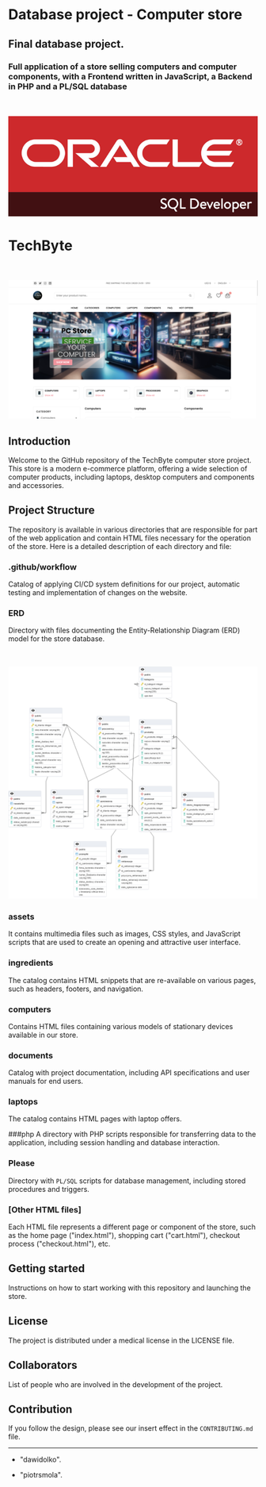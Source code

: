 # Database project - Computer store
## Final database project.
### Full application of a store selling computers and computer components, with a Frontend written in JavaScript, a Backend in PHP and a PL/SQL database
<br><br>![info](assets/images/plsql.png)

# TechByte

<br><br>![info](assets/images/Main.png)

## Introduction
Welcome to the GitHub repository of the TechByte computer store project. This store is a modern e-commerce platform, offering a wide selection of computer products, including laptops, desktop computers and components and accessories.

## Project Structure
The repository is available in various directories that are responsible for part of the web application and contain HTML files necessary for the operation of the store. Here is a detailed description of each directory and file:

### .github/workflow
Catalog of applying CI/CD system definitions for our project, automatic testing and implementation of changes on the website.

### ERD
Directory with files documenting the Entity-Relationship Diagram (ERD) model for the store database.

<br><br>![info](ERD/ERD.png)

### assets
It contains multimedia files such as images, CSS styles, and JavaScript scripts that are used to create an opening and attractive user interface.

### ingredients
The catalog contains HTML snippets that are re-available on various pages, such as headers, footers, and navigation.

### computers
Contains HTML files containing various models of stationary devices available in our store.

### documents
Catalog with project documentation, including API specifications and user manuals for end users.

### laptops
The catalog contains HTML pages with laptop offers.

###php
A directory with PHP scripts responsible for transferring data to the application, including session handling and database interaction.

### Please
Directory with `PL/SQL` scripts for database management, including stored procedures and triggers.

### [Other HTML files]
Each HTML file represents a different page or component of the store, such as the home page ("index.html"), shopping cart ("cart.html"), checkout process ("checkout.html"), etc.

## Getting started
Instructions on how to start working with this repository and launching the store.

## License
The project is distributed under a medical license in the LICENSE file.

## Collaborators
List of people who are involved in the development of the project.

## Contribution
If you follow the design, please see our insert effect in the `CONTRIBUTING.md` file.

---

- "dawidolko".

- "piotrsmola".
